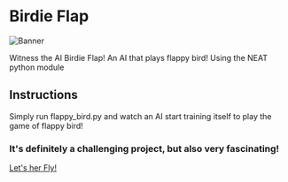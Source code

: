 # Birdie Flap

![Banner](flappy.avif)

Witness the AI Birdie Flap!
An AI that plays flappy bird! Using the NEAT python module

## Instructions
Simply run flappy_bird.py and watch an AI start training itself to play the game of flappy bird!

### It's definitely a challenging project, but also very fascinating!
[Let's her Fly!](https://techwithtim-neatflappyb-c84rcoi2nlq.ws-us114.gitpod.io/)
